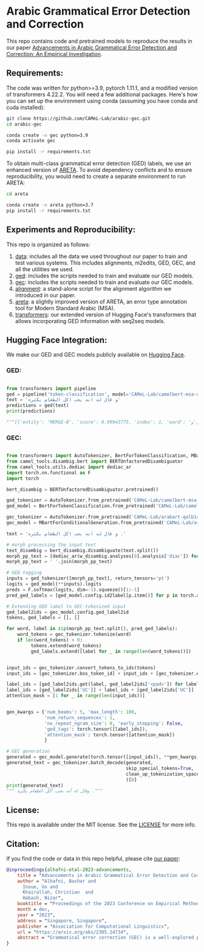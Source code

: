 # Arabic Grammatical Error Detection and Correction

This repo contains code and pretrained models to reproduce the results in our paper [Advancements in Arabic Grammatical Error Detection and Correction: An Empirical Investigation](https://arxiv.org/abs/2305.14734).

## Requirements:

The code was written for python>=3.9, pytorch 1.11.1, and a modified version of transformers 4.22.2. You will need a few additional packages. Here's how you can set up the environment using conda (assuming you have conda and cuda installed):

```bash
git clone https://github.com/CAMeL-Lab/arabic-gec.git
cd arabic-gec

conda create -n gec python=3.9
conda activate gec

pip install -r requirements.txt
```

To obtain multi-class grammatical error detection (GED) labels, we use an enhanced version of [ARETA](https://arxiv.org/abs/2109.08068). To avoid dependency conflicts and to ensure reproducibility, you would need to create a separate environment to run ARETA:

```bash
cd areta

conda create -n areta python=3.7
pip install -r requirements.txt
```

## Experiments and Reproducibility:

This repo is organized as follows:
1. [data](data): includes all the data we used throughout our paper to train and test various systems. This includes alignments, m2edits, GED, GEC, and all the utilities we used.
2. [ged](ged): includes the scripts needed to train and evaluate our GED models.
3. [gec](gec): includes the scripts needed to train and evaluate our GEC models.
4. [alignment](alignment): a stand-alone script for the alignment algorithm we introduced in our paper. 
5. [areta](areta): a slightly improved version of ARETA, an error type annotation tool for Modern Standard Arabic (MSA).
6. [transformers](transformers): our extended version of Hugging Face's transformers that allows incorporating GED information with seq2seq models.


## Hugging Face Integration:

We make our GED and GEC models publicly available on [Hugging Face](https://huggingface.co/collections/CAMeL-Lab/ged-and-gec-6541e5996be058da06556994).

### GED:
```python

from transformers import pipeline
ged = pipeline('token-classification', model='CAMeL-Lab/camelbert-msa-qalb14-ged-13')
text = 'و قال له انه يحب اكل الطعام بكثره'
predictions = ged(text)
print(predictions)

"""[{'entity': 'MERGE-B', 'score': 0.99943775, 'index': 1, 'word': 'و', 'start': 0, 'end': 1}, {'entity': 'MERGE-I', 'score': 0.99959165, 'index': 2, 'word': 'قال', 'start': 2, 'end': 5}, {'entity': 'UC', 'score': 0.9985884, 'index': 3, 'word': 'له', 'start': 6, 'end': 8}, {'entity': 'REPLACE_O', 'score': 0.8346316, 'index': 4, 'word': 'انه', 'start': 9, 'end': 12}, {'entity': 'UC', 'score': 0.99985325, 'index': 5, 'word': 'يحب', 'start': 13, 'end': 16}, {'entity': 'REPLACE_O', 'score': 0.6836415, 'index': 6, 'word': 'اكل', 'start': 17, 'end': 20}, {'entity': 'UC', 'score': 0.99763715, 'index': 7, 'word': 'الطعام', 'start': 21, 'end': 27}, {'entity': 'REPLACE_O', 'score': 0.993848, 'index': 8, 'word': 'بكثره', 'start': 28, 'end': 33}]"""
```

### GEC:
```python

from transformers import AutoTokenizer, BertForTokenClassification, MBartForConditionalGeneration
from camel_tools.disambig.bert import BERTUnfactoredDisambiguator
from camel_tools.utils.dediac import dediac_ar
import torch.nn.functional as F
import torch

bert_disambig = BERTUnfactoredDisambiguator.pretrained()

ged_tokenizer = AutoTokenizer.from_pretrained('CAMeL-Lab/camelbert-msa-qalb14-ged-13')
ged_model = BertForTokenClassification.from_pretrained('CAMeL-Lab/camelbert-msa-qalb14-ged-13')

gec_tokenizer = AutoTokenizer.from_pretrained('CAMeL-Lab/arabart-qalb14-gec-ged-13')
gec_model = MBartForConditionalGeneration.from_pretrained('CAMeL-Lab/arabart-qalb14-gec-ged-13')

text = 'و قال له انه يحب اكل الطعام بكثره .'

# morph processing the input text
text_disambig = bert_disambig.disambiguate(text.split())
morph_pp_text = [dediac_ar(w_disambig.analyses[0].analysis['diac']) for w_disambig in text_disambig]
morph_pp_text = ' '.join(morph_pp_text)

# GED tagging
inputs = ged_tokenizer([morph_pp_text], return_tensors='pt')
logits = ged_model(**inputs).logits
preds = F.softmax(logits, dim=-1).squeeze()[1:-1]
pred_ged_labels = [ged_model.config.id2label[p.item()] for p in torch.argmax(preds, -1)]

# Extending GED label to GEC-tokenized input
ged_label2ids = gec_model.config.ged_label2id
tokens, ged_labels = [], []

for word, label in zip(morph_pp_text.split(), pred_ged_labels):
    word_tokens = gec_tokenizer.tokenize(word)
    if len(word_tokens) > 0:
         tokens.extend(word_tokens)
         ged_labels.extend([label for _ in range(len(word_tokens))])


input_ids = gec_tokenizer.convert_tokens_to_ids(tokens)
input_ids = [gec_tokenizer.bos_token_id] + input_ids + [gec_tokenizer.eos_token_id]

label_ids = [ged_label2ids.get(label, ged_label2ids['<pad>']) for label in ged_labels]
label_ids = [ged_label2ids['UC']] + label_ids + [ged_label2ids['UC']]
attention_mask = [1 for _ in range(len(input_ids))]


gen_kwargs = {'num_beams': 5, 'max_length': 100,
              'num_return_sequences': 1,
              'no_repeat_ngram_size': 0, 'early_stopping': False,
              'ged_tags': torch.tensor([label_ids]),
              'attention_mask': torch.tensor([attention_mask])
              }

# GEC generation
generated = gec_model.generate(torch.tensor([input_ids]), **gen_kwargs)
generated_text = gec_tokenizer.batch_decode(generated,
                                            skip_special_tokens=True,
                                            clean_up_tokenization_spaces=False
                                            )[0]
print(generated_text)
""" وقال له أنه يحب أكل الطعام بكثرة ."""
```


## License:

This repo is available under the MIT license. See the [LICENSE](LICENSE) for more info.


## Citation:

If you find the code or data in this repo helpful, please cite [our paper](https://arxiv.org/abs/2305.14734):

```bibtex
@inproceedings{alhafni-etal-2023-advancements,
    title = "Advancements in Arabic Grammatical Error Detection and Correction: An Empirical Investigation",
    author = "Alhafni, Bashar and
      Inoue, Go and
      Khairallah, Christian  and
      Habash, Nizar",
    booktitle = "Proceedings of the 2023 Conference on Empirical Methods in Natural Language Processing",
    month = dec,
    year = "2023",
    address = "Singapore, Singapore",
    publisher = "Association for Computational Linguistics",
    url = "https://arxiv.org/abs/2305.14734",
    abstract = "Grammatical error correction (GEC) is a well-explored problem in English with many existing models and datasets. However, research on GEC in morphologically rich languages has been limited due to challenges such as data scarcity and language complexity. In this paper, we present the first results on Arabic GEC using two newly developed Transformer-based pretrained sequence-to-sequence models. We also define the task of multi-class Arabic grammatical error detection (GED) and present the first results on multi-class Arabic GED. We show that using GED information as auxiliary input in GEC models improves GEC performance across three datasets spanning different genres. Moreover, we also investigate the use of contextual morphological preprocessing in aiding GEC systems. Our models achieve SOTA results on two Arabic GEC shared task datasets and establish a strong benchmark on a recently created dataset. We make our code, data, and pretrained models publicly available.",
}
